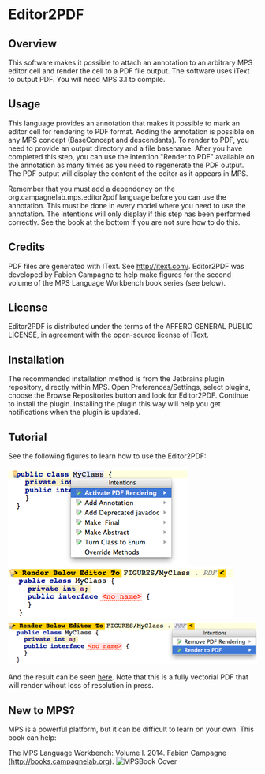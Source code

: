Editor2PDF
==========

Overview
--------
This software makes it possible to attach an annotation to an arbitrary MPS editor cell and render the cell to a PDF file output. The software uses iText to output PDF. You will need MPS 3.1 to compile.

Usage
-----
This language provides an annotation that makes it possible to mark an editor cell for rendering to PDF format. Adding the annotation is possible on any MPS concept (BaseConcept and descendants). To render to PDF, you need to provide an output directory and a file basename. After you have completed this step, you can use the intention "Render to PDF" available on the annotation as many times as you need to regenerate the PDF output. The PDF output will display the content of the editor as it appears in MPS.

Remember that you must add a dependency on the org.campagnelab.mps.editor2pdf
language before you can use the annotation. This must be done in every model where you
need to use the annotation. The intentions will only display if this step has been performed correctly.
See the book at the bottom if you are not sure how to do this.

Credits
-------
PDF files are generated with IText. See http://itext.com/. Editor2PDF was developed by Fabien Campagne to help make figures for the second volume of the MPS Language Workbench book series (see below).

License
-------
Editor2PDF is distributed under the terms of the AFFERO GENERAL PUBLIC LICENSE, in agreement with the open-source license of iText.

Installation
------------

The recommended installation method is from the Jetbrains plugin repository, directly within MPS. Open Preferences/Settings, select plugins, choose the Browse Repositories button and look for Editor2PDF. Continue to install the plugin. Installing the plugin this way will help you get notifications when the plugin is updated.

Tutorial
--------

See the following figures to learn how to use the Editor2PDF:

![Step 0](figures/Tutorial0.png)
![Step 1](figures/Tutorial1.png)
![Step 2](figures/Tutorial2.png)

And the result can be seen [here](figures/MyClass.pdf). Note that this is a fully vectorial PDF that will render wihout loss of resolution in press.

New to MPS? 
-----------
MPS is a powerful platform, but it can be difficult to learn on your own. This book can help:

The MPS Language Workbench: Volume I. 2014. Fabien Campagne (http://books.campagnelab.org).
![MPSBook Cover](http://campagnelab.org/files/MPS_Book-Cover-Volume1-small.png) 

